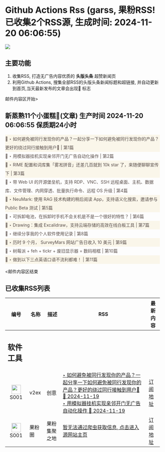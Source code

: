 # Github Actions Rss (garss, 果粉RSS! 已收集2个RSS源, 生成时间: 2024-11-20 06:06:55)

![](https://cdn.jsdelivr.net/gh/xinkeji/garss/_media/ga-rss.png)



## 主要功能
1. 收集RSS, 打造无广告内容优质的 **头版头条** 超赞新闻页
2. 利用Github Actions, 搜集全部RSS的头版头条新闻标题和超链接, 并自动更新到首页,当天最新发布的文章会出现🌈 标志

邮件内容区开始>
<h2>新蒸熟11个小蛋糕🍰(文章) 生产时间 2024-11-20 06:06:55 保质期24小时</h2>

<div style='line-height:3;background-color:#FAF6EA;' ><a href='https://www.v2ex.com/t/1091006#reply0' style="line-height:2;text-decoration:none;display:block;color:#584D49;">🌈 ‣ 如何避免被同行发现你的产品？一起分享一下如何避免被同行发现你的产品？更好的绕过同行接触到用户🤔 | 第1篇</a></div><div style='line-height:3;' ><a href='https://www.v2ex.com/t/1090682#reply101' style="line-height:2;text-decoration:none;display:block;color:#584D49;">🌈 ‣ 用模拟器挂机实现亲邻开门无广告自动化操作 | 第2篇</a></div><div style='line-height:3;background-color:#FAF6EA;' ><a href='https://www.v2ex.com/t/1090977#reply9' style="line-height:2;text-decoration:none;display:block;color:#584D49;">🌈 ‣ RIME 配置和词库集「雾凇拼音」还差几百就到 10k star 了，来随便聊聊宣传下 | 第3篇</a></div><div style='line-height:3;' ><a href='https://www.v2ex.com/t/1090996#reply0' style="line-height:2;text-decoration:none;display:block;color:#584D49;">🌈 ‣ 带 Web UI 的开源堡垒机，支持 RDP、VNC、SSH 远程桌面、主机、数据库、文件管理、内网穿透、批量执行命令、远程 OS 升级 | 第4篇</a></div><div style='line-height:3;background-color:#FAF6EA;' ><a href='https://www.v2ex.com/t/1090891#reply4' style="line-height:2;text-decoration:none;display:block;color:#584D49;">🌈 ‣ NeuMark: 使用 RAG 技术构建的稍后阅读 App，支持语义化搜索，邀请参与 Public Beta 测试 | 第5篇</a></div><div style='line-height:3;' ><a href='https://www.v2ex.com/t/1090690#reply17' style="line-height:2;text-decoration:none;display:block;color:#584D49;">🌈 ‣ 可拆卸电池，在拆卸时手机不会关机是不是一个很好的特性？ | 第6篇</a></div><div style='line-height:3;background-color:#FAF6EA;' ><a href='https://www.v2ex.com/t/1090851#reply2' style="line-height:2;text-decoration:none;display:block;color:#584D49;">🌈 ‣ Drawing：集成 Excalidraw，支持云端存储的高效在线白板工具 | 第7篇</a></div><div style='line-height:3;' ><a href='https://www.v2ex.com/t/1090771#reply7' style="line-height:2;text-decoration:none;display:block;color:#584D49;">🌈 ‣ 继续分享我的个人软件使用记录 | 第8篇</a></div><div style='line-height:3;background-color:#FAF6EA;' ><a href='https://www.v2ex.com/t/1090815#reply2' style="line-height:2;text-decoration:none;display:block;color:#584D49;">🌈 ‣ 历时 9 个月， SurveyMars 网站广告日收入 10 美元 | 第9篇</a></div><div style='line-height:3;' ><a href='https://www.v2ex.com/t/1090827#reply1' style="line-height:2;text-decoration:none;display:block;color:#584D49;">🌈 ‣ 树莓派 + feh + tickr + 废旧显示器 = 数码相框 | 第10篇</a></div><div style='line-height:3;background-color:#FAF6EA;' ><a href='https://www.v2ex.com/t/1090679#reply5' style="line-height:2;text-decoration:none;display:block;color:#584D49;">🌈 ‣ 做到以下三点英语口语不流利都难！ | 第11篇</a></div>

<邮件内容区结束

## 已收集RSS列表

| 编号 | 名称 | 描述 | RSS | 最新内容 |
| --- | --- | --- | --- | --- |
| <h2 id="软件工具">软件工具</h2> |  |   |  |  |
| <div id="S001" style="text-align: center;"><img src="https://cdn.jsdelivr.net/gh/zhaoolee/garss/_media/favicon/S001.png" width="30px" style="width:30px;height: auto;"/><br><span>S001</span></div> | v2ex | 创意 | [‣ 如何避免被同行发现你的产品？一起分享一下如何避免被同行发现你的产品？更好的绕过同行接触到用户🤔 🌈 2024-11-19](https://www.v2ex.com/t/1091006#reply0)<br/>[‣ 用模拟器挂机实现亲邻开门无广告自动化操作 🌈 2024-11-19](https://www.v2ex.com/t/1090682#reply101) | [订阅地址](https://www.v2ex.com/feed/tab/creative.xml) |
| <div id="S001" style="text-align: center;"><img src="https://cdn.jsdelivr.net/gh/zhaoolee/garss/_media/favicon/S001.png" width="30px" style="width:30px;height: auto;"/><br><span>S001</span></div> | 果粉圈 | 果粉集聚之地 | [暂无法通过爬虫获取信息, 点击进入源网站主页](https://g0f.cn) | [订阅地址](https://g0f.cn/rss.xml) |



